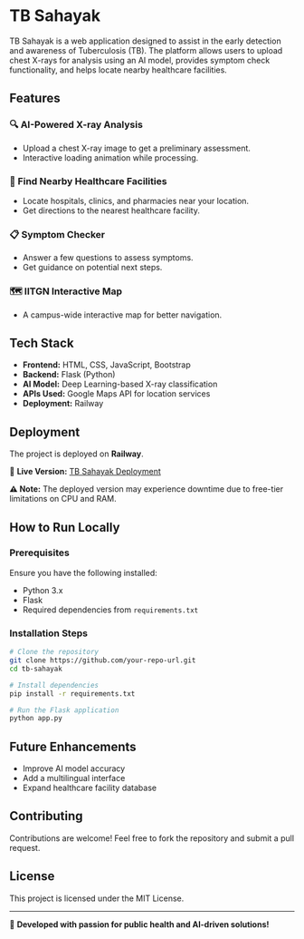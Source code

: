 # TB Sahayak

TB Sahayak is a web application designed to assist in the early detection and awareness of Tuberculosis (TB). The platform allows users to upload chest X-rays for analysis using an AI model, provides symptom check functionality, and helps locate nearby healthcare facilities.

## Features

### 🔍 AI-Powered X-ray Analysis
- Upload a chest X-ray image to get a preliminary assessment.
- Interactive loading animation while processing.

### 🏥 Find Nearby Healthcare Facilities
- Locate hospitals, clinics, and pharmacies near your location.
- Get directions to the nearest healthcare facility.

### 📋 Symptom Checker
- Answer a few questions to assess symptoms.
- Get guidance on potential next steps.

### 🗺️ IITGN Interactive Map
- A campus-wide interactive map for better navigation.

## Tech Stack
- **Frontend:** HTML, CSS, JavaScript, Bootstrap
- **Backend:** Flask (Python)
- **AI Model:** Deep Learning-based X-ray classification
- **APIs Used:** Google Maps API for location services
- **Deployment:** Railway

## Deployment
The project is deployed on **Railway**.

🔗 **Live Version:** [TB Sahayak Deployment](https://tb-sahayak-production.up.railway.app/)

**⚠️ Note:** The deployed version may experience downtime due to free-tier limitations on CPU and RAM.

## How to Run Locally

### Prerequisites
Ensure you have the following installed:
- Python 3.x
- Flask
- Required dependencies from `requirements.txt`

### Installation Steps
```sh
# Clone the repository
git clone https://github.com/your-repo-url.git
cd tb-sahayak

# Install dependencies
pip install -r requirements.txt

# Run the Flask application
python app.py
```

## Future Enhancements
- Improve AI model accuracy
- Add a multilingual interface
- Expand healthcare facility database

## Contributing
Contributions are welcome! Feel free to fork the repository and submit a pull request.

## License
This project is licensed under the MIT License.

---
🚀 **Developed with passion for public health and AI-driven solutions!**

